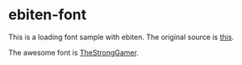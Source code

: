 # ebiten-font

This is a loading font sample with ebiten. The original source is [this](https://github.com/hajimehoshi/ebiten/blob/2923bec0dc907b362c6abc51da845b3a9c9a6904/examples/font/main.go).

The awesome font is [TheStrongGamer](http://www17.plala.or.jp/xxxxxxx/00ff/).
